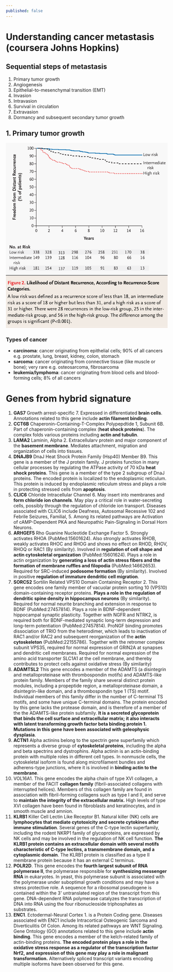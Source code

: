 ```yaml
---
published: false
---
```

# Understanding cancer metastasis (coursera Johns Hopkins)

## Sequential steps of metastasis

1. Primary tumor growth
2. Angiogenesis
3. Epithelial-to-mesenchymal transition (EMT)
4. Invasion
5. Intravasion
6. Survival in circulation
7. Extravasion
8. Dormancy and subsequent secondary tumor growth

## 1. Primary tumor growth

![config.yml](/images/Selection_158.png)


### Types of cancer

- **carcinoma**: cancer originating from epithelial cells; 90% of all cancers e.g. prostate, lung, breast, kidney, colon, stomach
- **sarcoma**: cancer originating from connective tissue (like muscle or bone); very rare e.g. osteosarcoma, fibrosarcoma
- **leukemia/lymphoma**: cancer originating from blood cells and blood-forming cells; 8% of all cancers 





# Genes from hybrid signature

1. **GAS7** Growth arrest-specific 7. Expressed in differentiated **brain cells**. Annotations related to this gene include **actin filament binding**.
2. **CCT6B** Chaperonin-Containing-T-Complex Polypepdtide 1, Subunit 6B. Part of chaperonin-containing complex (**heat shock proteins**). The complex folds various proteins including **actin and tubulin**.
3. **LAMA2** Laminin, Alpha 2. Extracellularv protein and major component of the **basement membrane**. Mediates attachment, migration and organization of cells into tissues.
4. **DNAJB9** DnaJ Heat Shock Protein Family (Hsp40) Member B9. This gene is a member of the J protein family. J proteins function in many cellular processes by regulating the ATPase activity of 70 kDa **heat shock proteins**. This gene is a member of the type 2 subgroup of DnaJ proteins. The encoded protein is localized to the endoplasmic reticulum. This protein is induced by endoplasmic reticulum stress and plays a role in protecting stressed cells from **apoptosis**.
5. **CLIC6** Chloride Intracellular Channel 6. May insert into membranes and **form chloride ion channels**. May play a critical role in water-secreting cells, possibly through the regulation of chloride ion transport. Diseases associated with CLIC6 include Deafness, Autosomal Recessive 102 and Febrile Seizures, Familial, 5. Among its related pathways are Activation of cAMP-Dependent PKA and Neuropathic Pain-Signaling in Dorsal Horn Neurons.
6. **ARHGEF5** Rho Guanine Nucleotide Exchange Factor 5. Strongly activates RHOA (PubMed:15601624). Also strongly activates RHOB, weakly activates RHOC and RHOG and shows no effect on RHOD, RHOV, RHOQ or RAC1 (By similarity). Involved in **regulation of cell shape and actin cytoskeletal organization** (PubMed:15601624). Plays a role in actin organization by **generating a loss of actin stress fibers and the formation of membrane ruffles and filopodia** (PubMed:14662653). Required for SRC-induced **podosome formation** (By similarity). Involved in positive **regulation of immature dendritic cell migration**.
7. **SORCS2** Sortilin Related VPS10 Domain Containing Receptor 2. This gene encodes one family member of vacuolar protein sorting 10 (VPS10) domain-containing receptor proteins. **Plays a role in the regulation of dendritic spine density in hippocampus neurons** (By similarity). Required for normal neurite branching and extension in response to BDNF (PubMed:27457814). Plays a role in BDNF-dependent hippocampal synaptic plasticity. Together with NGFR and NTRK2, is required both for BDNF-mediated synaptic long-term depression and long-term potentiation (PubMed:27457814). ProNGF binding promotes dissociation of TRIO from the heterodimer, which leads to inactivation of RAC1 and/or RAC2 and subsequent reorganization of the **actin cytoskeleton** (PubMed:22155786). Together with the retromer complex subunit VPS35, required for normal expression of GRIN2A at synapses and dendritic cell membranes. Required for normal expression of the amino acid transporter SLC1A1 at the cell membrane, and thereby contributes to protect cells against oxidative stress (By similarity)
8. **ADAMTSL2** This gene encodes a member of the ADAMTS (a disintegrin and metalloproteinase with thrombospondin motifs) and ADAMTS-like protein family. Members of the family share several distinct protein modules, including a propeptide region, a metalloproteinase domain, a disintegrin-like domain, and a thrombospondin type 1 (TS) motif. Individual members of this family differ in the number of C-terminal TS motifs, and some have unique C-terminal domains. The protein encoded by this gene lacks the protease domain, and is therefore of a member of the the ADAMTS-like protein subfamily. **It is a secreted glycoprotein that binds the cell surface and extracellular matrix; it also interacts with latent transforming growth factor beta binding protein 1. Mutations in this gene have been associated with geleophysic dysplasia**. 
9. **ACTN1** Alpha actinins belong to the spectrin gene superfamily which represents a diverse group of **cytoskeletal proteins**, including the alpha and beta spectrins and dystrophins. Alpha actinin is an actin-binding protein with multiple roles in different cell types. In nonmuscle cells, the cytoskeletal isoform is found along microfilament bundles and adherens-type junctions, where it is involved in **binding actin to the membrane**. 
10. VOL16A1. This gene encodes the alpha chain of type XVI collagen, a member of the FACIT **collagen family** (fibril-associated collagens with interrupted helices). Members of this collagen family are found in association with fibril-forming collagens such as type I and II, and serve to **maintain the integrity of the extracellular matrix.** High levels of type XVI collagen have been found in fibroblasts and keratinocytes, and in smooth muscle and amnion.  
11. **KLRB1** Killer Cell Lectin Like Receptor B1. Natural killer (NK) cells are **lymphocytes that mediate cytotoxicity and secrete cytokines after immune stimulation**. Several genes of the C-type lectin superfamily, including the rodent NKRP1 family of glycoproteins, are expressed by NK cells and may be involved in the regulation of NK cell function. **The KLRB1 protein contains an extracellular domain with several motifs characteristic of C-type lectins, a transmembrane domain, and a cytoplasmic domain**. The KLRB1 protein is classified as a type II membrane protein because it has an external C terminus.
12. **POLR2D**. This gene encodes the **fourth largest subunit of RNA polymerase II**, the polymerase responsible for **synthesizing messenger RNA** in eukaryotes. In yeast, this polymerase subunit is associated with the polymerase under suboptimal growth conditions and may have a stress protective role. A sequence for a ribosomal pseudogene is contained within the 3' untranslated region of the transcript from this gene. DNA-dependent RNA polymerase catalyzes the transcription of DNA into RNA using the four ribonucleoside triphosphates as substrates.
13. **ENC1**. Ectodermal-Neural Cortex 1. is a Protein Coding gene. Diseases associated with ENC1 include Intracortical Osteogenic Sarcoma and Diverticulitis Of Colon. Among its related pathways are WNT Signaling. Gene Ontology (GO) annotations related to this gene include **actin binding**. This gene encodes a member of the kelch-related family of actin-binding proteins. **The encoded protein plays a role in the oxidative stress response as a regulator of the transcription factor Nrf2, and expression of this gene may play a role in malignant transformation.** Alternatively spliced transcript variants encoding multiple isoforms have been observed for this gene.

